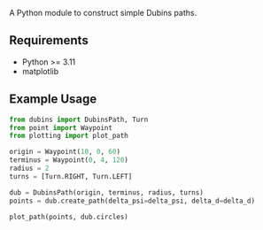 A Python module to construct simple Dubins paths.

## Requirements
* Python >= 3.11
* matplotlib

## Example Usage
```python
from dubins import DubinsPath, Turn
from point import Waypoint
from plotting import plot_path

origin = Waypoint(10, 0, 60)
terminus = Waypoint(0, 4, 120)
radius = 2
turns = [Turn.RIGHT, Turn.LEFT]

dub = DubinsPath(origin, terminus, radius, turns)
points = dub.create_path(delta_psi=delta_psi, delta_d=delta_d)

plot_path(points, dub.circles)
```

